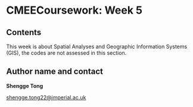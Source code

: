 # CMEECoursework: Week 5

## Contents

This week is about Spatial Analyses and Geographic Information Systems (GIS), the codes are not assessed in this section.

## Author name and contact

**Shengge Tong**

shengge.tong22@imperial.ac.uk
